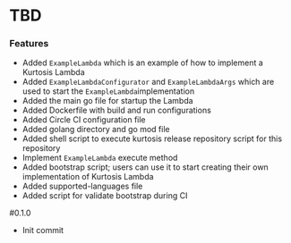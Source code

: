 # TBD
### Features
* Added `ExampleLambda` which is an example of how to implement a Kurtosis Lambda
* Added `ExampleLambdaConfigurator` and `ExampleLambdaArgs` which are used to start the `ExampleLambda`implementation 
* Added the main go file for startup the Lambda
* Added Dockerfile with build and run configurations
* Added Circle CI configuration file
* Added golang directory and go mod file
* Added shell script to execute kurtosis release repository script for this repository
* Implement `ExampleLambda` execute method
* Added bootstrap script; users can use it to start creating their own implementation of Kurtosis Lambda
* Added supported-languages file
* Added script for validate bootstrap during CI

#0.1.0
* Init commit